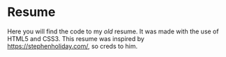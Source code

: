 # Resume
Here you will find the code to my *old* resume. 
It was made with the use of HTML5 and CSS3. This resume was inspired by https://stephenholiday.com/, so creds to him. 
